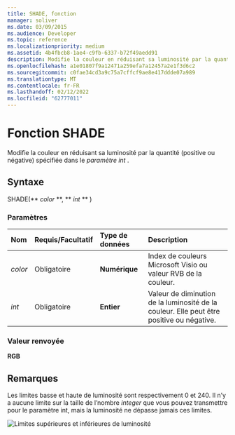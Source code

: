 ```yaml
---
title: SHADE, fonction
manager: soliver
ms.date: 03/09/2015
ms.audience: Developer
ms.topic: reference
ms.localizationpriority: medium
ms.assetid: 4b4fbcb8-1ae4-c9fb-6337-b72f49aedd91
description: Modifie la couleur en réduisant sa luminosité par la quantité (positive ou négative) spécifiée dans le paramètre int.
ms.openlocfilehash: a1e01807f9a12471a259efa7a12457a2e1f3d6c2
ms.sourcegitcommit: c0fae34cd3a9c75a7cffcf9ae8e417ddde07a989
ms.translationtype: MT
ms.contentlocale: fr-FR
ms.lasthandoff: 02/12/2022
ms.locfileid: "62777011"
---
```

# <a name="shade-function"></a>Fonction SHADE

Modifie la couleur en réduisant sa luminosité par la quantité (positive ou négative) spécifiée dans le _paramètre int_ . 
  
## <a name="syntax"></a>Syntaxe

SHADE(** *color* **, ** *int* ** ) 
  
### <a name="parameters"></a>Paramètres

|**Nom**|**Requis/Facultatif**|**Type de données**|**Description**|
|:-----|:-----|:-----|:-----|
| _color_ <br/> |Obligatoire  <br/> |**Numérique** <br/> |Index de couleurs Microsoft Visio ou valeur RVB de la couleur. |
| _int_ <br/> |Obligatoire  <br/> |**Entier** <br/> |Valeur de diminution de la luminosité de la couleur. Elle peut être positive ou négative. |
   
### <a name="return-value"></a>Valeur renvoyée

 **RGB**
  
## <a name="remarks"></a>Remarques

Les limites basse et haute de luminosité sont respectivement 0 et 240. Il n’y a aucune limite sur la taille de l’nombre  _integer_ que vous pouvez transmettre pour le paramètre int, mais la luminosité ne dépasse jamais ces limites. 
  
![Limites supérieures et inférieures de luminosité](media/image199_ZA10173627.gif)
  

